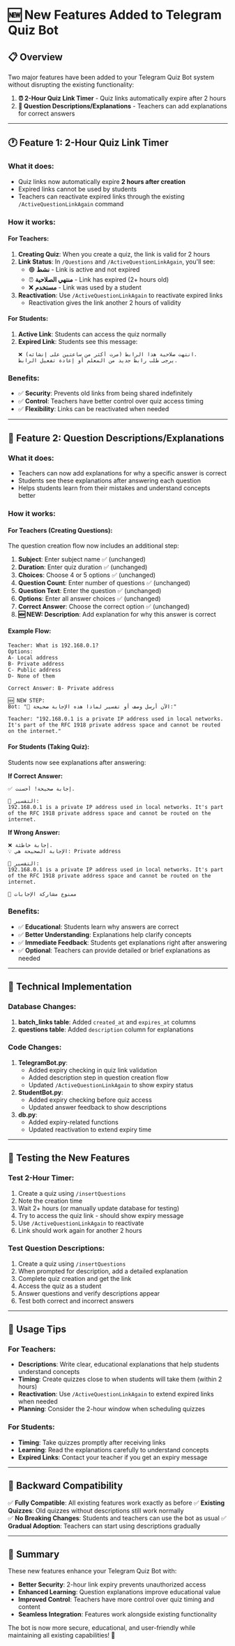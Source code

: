 # 🆕 New Features Added to Telegram Quiz Bot

## 📋 Overview

Two major features have been added to your Telegram Quiz Bot system without disrupting the existing functionality:

1. **⏰ 2-Hour Quiz Link Timer** - Quiz links automatically expire after 2 hours
2. **📝 Question Descriptions/Explanations** - Teachers can add explanations for correct answers

---

## 🕐 Feature 1: 2-Hour Quiz Link Timer

### What it does:
- Quiz links now automatically expire **2 hours after creation**
- Expired links cannot be used by students
- Teachers can reactivate expired links through the existing `/ActiveQuestionLinkAgain` command

### How it works:

#### For Teachers:
1. **Creating Quiz**: When you create a quiz, the link is valid for 2 hours
2. **Link Status**: In `/Questions` and `/ActiveQuestionLinkAgain`, you'll see:
   - 🟢 **نشط** - Link is active and not expired
   - ⏰ **منتهي الصلاحية** - Link has expired (2+ hours old)
   - ❌ **مستخدم** - Link was used by a student
3. **Reactivation**: Use `/ActiveQuestionLinkAgain` to reactivate expired links
   - Reactivation gives the link another 2 hours of validity

#### For Students:
1. **Active Link**: Students can access the quiz normally
2. **Expired Link**: Students see this message:
   ```
   ❌ انتهت صلاحية هذا الرابط (مرت أكثر من ساعتين على إنشائه).
   يرجى طلب رابط جديد من المعلم أو إعادة تفعيل الرابط.
   ```

### Benefits:
- ✅ **Security**: Prevents old links from being shared indefinitely
- ✅ **Control**: Teachers have better control over quiz access timing
- ✅ **Flexibility**: Links can be reactivated when needed

---

## 📝 Feature 2: Question Descriptions/Explanations

### What it does:
- Teachers can now add explanations for why a specific answer is correct
- Students see these explanations after answering each question
- Helps students learn from their mistakes and understand concepts better

### How it works:

#### For Teachers (Creating Questions):
The question creation flow now includes an additional step:

1. **Subject**: Enter subject name ✅ (unchanged)
2. **Duration**: Enter quiz duration ✅ (unchanged)  
3. **Choices**: Choose 4 or 5 options ✅ (unchanged)
4. **Question Count**: Enter number of questions ✅ (unchanged)
5. **Question Text**: Enter the question ✅ (unchanged)
6. **Options**: Enter all answer choices ✅ (unchanged)
7. **Correct Answer**: Choose the correct option ✅ (unchanged)
8. **🆕 NEW: Description**: Add explanation for why this answer is correct

#### Example Flow:
```
Teacher: What is 192.168.0.1?
Options: 
A- Local address
B- Private address  
C- Public address
D- None of them

Correct Answer: B- Private address

🆕 NEW STEP:
Bot: "📝 الآن أرسل وصف أو تفسير لماذا هذه الإجابة صحيحة:"

Teacher: "192.168.0.1 is a private IP address used in local networks. It's part of the RFC 1918 private address space and cannot be routed on the internet."
```

#### For Students (Taking Quiz):
Students now see explanations after answering:

**If Correct Answer:**
```
✅ إجابة صحيحة! أحسنت.

📝 التفسير:
192.168.0.1 is a private IP address used in local networks. It's part of the RFC 1918 private address space and cannot be routed on the internet.
```

**If Wrong Answer:**
```
❌ إجابة خاطئة.
💡 الإجابة الصحيحة هي: Private address

📝 التفسير:
192.168.0.1 is a private IP address used in local networks. It's part of the RFC 1918 private address space and cannot be routed on the internet.

🚫 ممنوع مشاركة الإجابات
```

### Benefits:
- ✅ **Educational**: Students learn why answers are correct
- ✅ **Better Understanding**: Explanations help clarify concepts
- ✅ **Immediate Feedback**: Students get explanations right after answering
- ✅ **Optional**: Teachers can provide detailed or brief explanations as needed

---

## 🔧 Technical Implementation

### Database Changes:
1. **batch_links table**: Added `created_at` and `expires_at` columns
2. **questions table**: Added `description` column for explanations

### Code Changes:
1. **TelegramBot.py**: 
   - Added expiry checking in quiz link validation
   - Added description step in question creation flow
   - Updated `/ActiveQuestionLinkAgain` to show expiry status
2. **StudentBot.py**:
   - Added expiry checking before quiz access
   - Updated answer feedback to show descriptions
3. **db.py**:
   - Added expiry-related functions
   - Updated reactivation to extend expiry time

---

## 🧪 Testing the New Features

### Test 2-Hour Timer:
1. Create a quiz using `/insertQuestions`
2. Note the creation time
3. Wait 2+ hours (or manually update database for testing)
4. Try to access the quiz link - should show expiry message
5. Use `/ActiveQuestionLinkAgain` to reactivate
6. Link should work again for another 2 hours

### Test Question Descriptions:
1. Create a quiz using `/insertQuestions`
2. When prompted for description, add a detailed explanation
3. Complete quiz creation and get the link
4. Access the quiz as a student
5. Answer questions and verify descriptions appear
6. Test both correct and incorrect answers

---

## 🎯 Usage Tips

### For Teachers:
- **Descriptions**: Write clear, educational explanations that help students understand concepts
- **Timing**: Create quizzes close to when students will take them (within 2 hours)
- **Reactivation**: Use `/ActiveQuestionLinkAgain` to extend expired links when needed
- **Planning**: Consider the 2-hour window when scheduling quizzes

### For Students:
- **Timing**: Take quizzes promptly after receiving links
- **Learning**: Read the explanations carefully to understand concepts
- **Expired Links**: Contact your teacher if you get an expiry message

---

## 🔄 Backward Compatibility

✅ **Fully Compatible**: All existing features work exactly as before
✅ **Existing Quizzes**: Old quizzes without descriptions still work normally  
✅ **No Breaking Changes**: Students and teachers can use the bot as usual
✅ **Gradual Adoption**: Teachers can start using descriptions gradually

---

## 🎉 Summary

These new features enhance your Telegram Quiz Bot with:
- **Better Security**: 2-hour link expiry prevents unauthorized access
- **Enhanced Learning**: Question explanations improve educational value
- **Improved Control**: Teachers have more control over quiz timing and content
- **Seamless Integration**: Features work alongside existing functionality

The bot is now more secure, educational, and user-friendly while maintaining all existing capabilities! 🚀
